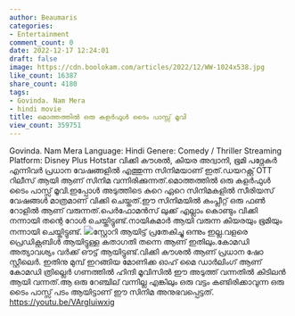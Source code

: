 ```yaml
---
author: Beaumaris
categories:
- Entertainment
comment_count: 0
date: 2022-12-17 12:24:01
draft: false
image: https://cdn.boolokam.com/articles/2022/12/WW-1024x538.jpg
like_count: 16387
share_count: 4180
tags:
- Govinda. Nam Mera
- hindi movie
title: മൊത്തത്തിൽ ഒരു കളർഫുൾ ടൈം പാസ്സ് മൂവി
view_count: 359751
---
```


Govinda. Nam Mera Language: Hindi Genere: Comedy / Thriller Streaming Platform: Disney Plus Hotstar വിക്കി കൗശൽ, കിയര അദ്വാനി, ഭൂമി പദ്നേകർ എന്നിവർ പ്രധാന വേഷങ്ങളിൽ എത്തുന്ന സിനിമയാണ് ഇത്.ഡയറക്റ്റ് OTT റിലീസ് ആയി ആണ് സിനിമ വന്നിരിക്കുന്നത്.മൊത്തത്തിൽ ഒരു കളർഫുൾ ടൈം പാസ്സ് മൂവി.ഇപ്പോൾ അടുത്തിടെ കുറെ ഏറെ സിനിമകളിൽ സീരിയസ് വേഷങ്ങൾ മാത്രമാണ് വിക്കി ചെയ്തത്.ഈ സിനിമയിൽ കംപ്ലീറ്റ് ഒരു ഫൺ റോളിൽ ആണ് വരുന്നത്.പെർഫോമൻസ് ലുക്ക്‌ എല്ലാം കൊണ്ടും വിക്കി നന്നായി തന്റെ റോൾ ചെയ്തിട്ടുണ്ട്.നായികമാർ ആയി വരുന്ന കിയരയും ഭൂമിയും നന്നായി ചെയ്തിട്ടുണ്ട്. ![](https://cdn.boolokam.com/articles/2022/12/WW-1024x538.jpg)സ്റ്റോറി ആയിട്ട് പ്രതേകിച്ചു ഒന്നും ഇല്ല.വളരെ പ്രെഡിക്റ്റബിൾ ആയിട്ടുള്ള കതാഗതി തന്നെ ആണ് ഇതിലും.കോമഡി അത്യാവശ്യം വർക്ക്‌ ഔട്ട്‌ ആയിട്ടുണ്ട്.വിക്കി കൗശൽ ആണ് പ്രധാന ഷോ സ്റ്റീലെർ. ഇതിനു മുമ്പ് ഇറങ്ങിയ മോണിക്ക ഓഹ് മൈ ഡാർലിംഗ് ആണ് കോമഡി ത്രില്ലെർ ഗണത്തിൽ ഹിന്ദി മൂവിസിൽ ഈ അടുത്ത് വന്നതിൽ കിടിലൻ ആയി വന്നത്.ആ ഒരു റേഞ്ചില് വന്നില്ല എങ്കിലും ഒരു വട്ടം കണ്ടിരിക്കാവുന്ന ഒരു ടൈം പാസ്സ് പടം ആയിട്ടാണ് ഈ സിനിമ അനുഭവപ്പെട്ടത്. https://youtu.be/VArgIuiwxig